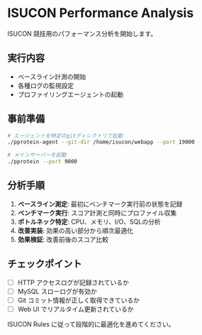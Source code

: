 # ISUCON Performance Analysis

ISUCON 競技用のパフォーマンス分析を開始します。

## 実行内容
- ベースライン計測の開始
- 各種ログの監視設定
- プロファイリングエージェントの起動

## 事前準備
```bash
# エージェントを特定のgitディレクトリで起動
./pprotein-agent --git-dir /home/isucon/webapp --port 19000

# メインサーバーを起動
./pprotein --port 9000
```

## 分析手順
1. **ベースライン測定**: 最初にベンチマーク実行前の状態を記録
2. **ベンチマーク実行**: スコア計測と同時にプロファイル収集
3. **ボトルネック特定**: CPU、メモリ、I/O、SQLの分析
4. **改善実装**: 効果の高い部分から順次最適化
5. **効果検証**: 改善前後のスコア比較

## チェックポイント
- [ ] HTTP アクセスログが記録されているか
- [ ] MySQL スローログが有効か
- [ ] Git コミット情報が正しく取得できているか
- [ ] Web UI でリアルタイム更新されているか

ISUCON Rules に従って段階的に最適化を進めてください。
